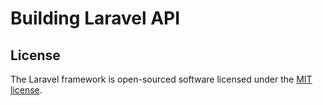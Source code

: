 # Building Laravel API

## License

The Laravel framework is open-sourced software licensed under the [MIT license](https://opensource.org/licenses/MIT).
